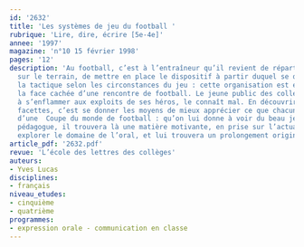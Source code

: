 ```yaml
---
id: '2632'
title: 'Les systèmes de jeu du football '
rubrique: 'Lire, dire, écrire [5e-4e]'
annee: '1997'
magazine: 'n°10 15 février 1998'
pages: '12'
description: 'Au football, c’est à l’entraîneur qu’il revient de répartir les tâches
  sur le terrain, de mettre en place le dispositif à partir duquel se développera
  la tactique selon les circonstances du jeu : cette organisation est en quelque sorte
  la face cachée d’une rencontre de football. Le jeune public des collégiens, si prompt
  à s’enflammer aux exploits de ses héros, le connaît mal. En découvrir les différentes
  facettes, c’est se donner les moyens de mieux apprécier ce que chacun peut attendre
  d’une  Coupe du monde de football : qu’on lui donne à voir du beau jeu ! Quant au
  pédagogue, il trouvera là une matière motivante, en prise sur l’actualité, pour
  explorer le domaine de l’oral, et lui trouvera un prolongement original à l’écrit…'
article_pdf: '2632.pdf'
revue: 'L’école des lettres des collèges'
auteurs:
- Yves Lucas
disciplines:
- français
niveau_etudes:
- cinquième
- quatrième
programmes:
- expression orale - communication en classe
---
```

